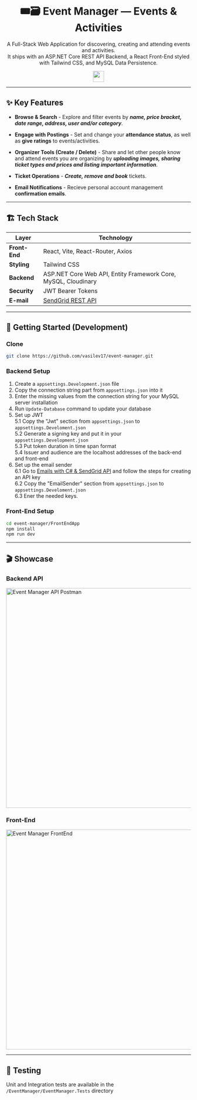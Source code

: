 
<div align="center">
  
<h1>🎟🗃 Event Manager — Events & Activities</h1>
  
<p>A Full-Stack Web Application for discovering, creating and attending events and activities.<br> 
It ships with an ASP.NET Core REST API Backend, a React Front-End styled with Tailwind CSS, and MySQL Data Persistence.</p>

<img src="https://img.shields.io/badge/Team%20-%20Project%20-%20gray?logo=codecrafters&labelColor=orange" style="height: 30px; width: auto;">

</div>

---

## ✨ Key Features

- **Browse & Search** - Explore and filter events by ***name, price bracket, date range, address, user and/or category***.

- **Engage with Postings** - Set and change your **attendance status**, as well as **give ratings** to events/activities.

- **Organizer Tools (Create / Delete)** - Share and let other people know and attend events you are organizing by ***uploading images, sharing ticket types and prices and listing important information***.

- **Ticket Operations** - ***Create, remove and book*** tickets.

- **Email Notifications** - Recieve personal account management **confirmation emails**.

---

## 🏗️ Tech Stack

| Layer | Technology |
|-------|------------|
|**Front-End**|React, Vite, React-Router, Axios|
|**Styling**|Tailwind CSS|
|**Backend**|ASP.NET Core Web API, Entity Framework Core, MySQL, Cloudinary|
|**Security**|JWT Bearer Tokens|
|**E-mail**|[SendGrid REST API](https://sendgrid.com)|

---

## 🚀 Getting Started (Development)

### Clone
```bash
git clone https://github.com/vasilev17/event-manager.git
```

### Backend Setup
1.  Create a `appsettings.Development.json` file
2.	Copy the connection string part from `appsettings.json` into it
3.	Enter the missing values from the connection string for your MySQL server installation
4.	Run `Update-Database` command to update your database
5.  Set up JWT    
    5.1 Copy the "Jwt" section from `appsettings.json` to `appsettings.Develoment.json`    
    5.2 Generate a signing key and put it in your `appsettings.Development.json`    
    5.3 Put token duration in time span format    
    5.4 Issuer and audience are the localhost addresses of the back-end and front-end
6.  Set up the email sender    
    6.1 Go to [Emails with C# & SendGrid API](https://www.twilio.com/en-us/blog/send-emails-using-the-sendgrid-api-with-dotnetnet-6-and-csharp) and follow the steps for creating an API key    
    6.2 Copy the "EmailSender" section from `appsettings.json` to `appsettings.Develoment.json`    
    6.3 Ener the needed keys.
    
### Front-End Setup
```bash
cd event-manager/FrontEndApp
npm install
npm run dev
```

---

## 🎬 Showcase

### Backend API
<img width="1000" height="600" alt="Event Manager API Postman" src="https://github.com/user-attachments/assets/39f0f045-bdbe-4275-9592-7a011da80609" />

### Front-End
<img width="1000" height="600" alt="Event Manager FrontEnd" src="https://github.com/user-attachments/assets/ff88874e-72e8-46c2-8b65-6f46d1e285e6" />

---

## 🧪 Testing
Unit and Integration tests are available in the `/EventManager/EventManager.Tests` directory

